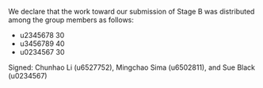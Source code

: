 We declare that the work toward our submission of Stage B was distributed among the group members as follows:

* u2345678 30
* u3456789 40
* u0234567 30

Signed: Chunhao Li (u6527752), Mingchao Sima (u6502811), and Sue Black (u0234567)
